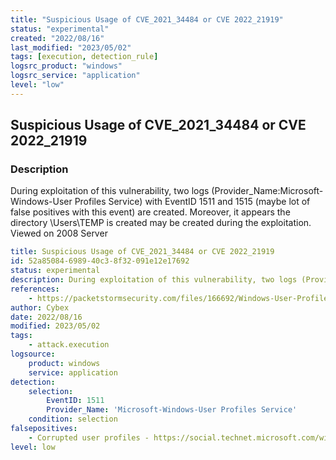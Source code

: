 ```yaml
---
title: "Suspicious Usage of CVE_2021_34484 or CVE 2022_21919"
status: "experimental"
created: "2022/08/16"
last_modified: "2023/05/02"
tags: [execution, detection_rule]
logsrc_product: "windows"
logsrc_service: "application"
level: "low"
---
```


## Suspicious Usage of CVE_2021_34484 or CVE 2022_21919

### Description

During exploitation of this vulnerability, two logs (Provider_Name:Microsoft-Windows-User Profiles Service) with EventID 1511 and 1515 (maybe lot of false positives with this event) are created. Moreover, it appears the directory \Users\TEMP is created may be created during the exploitation. Viewed on 2008 Server

```yml
title: Suspicious Usage of CVE_2021_34484 or CVE 2022_21919
id: 52a85084-6989-40c3-8f32-091e12e17692
status: experimental
description: During exploitation of this vulnerability, two logs (Provider_Name:Microsoft-Windows-User Profiles Service) with EventID 1511 and 1515 (maybe lot of false positives with this event) are created. Moreover, it appears the directory \Users\TEMP is created may be created during the exploitation. Viewed on 2008 Server
references:
    - https://packetstormsecurity.com/files/166692/Windows-User-Profile-Service-Privlege-Escalation.html
author: Cybex
date: 2022/08/16
modified: 2023/05/02
tags:
    - attack.execution
logsource:
    product: windows
    service: application
detection:
    selection:
        EventID: 1511
        Provider_Name: 'Microsoft-Windows-User Profiles Service'
    condition: selection
falsepositives:
    - Corrupted user profiles - https://social.technet.microsoft.com/wiki/contents/articles/3571.windows-user-profiles-service-event-1511-windows-cannot-find-the-local-profile-and-is-logging-you-on-with-a-temporary-profile.aspx
level: low

```
